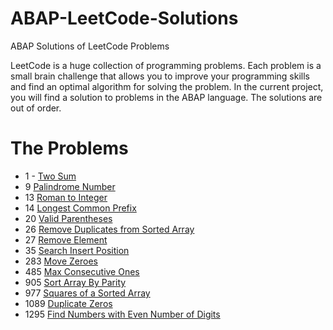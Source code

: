 # ABAP-LeetCode-Solutions
ABAP  Solutions of  LeetCode Problems

LeetCode is a huge collection of programming problems. Each problem is a small brain challenge that allows you to improve your programming skills and find an optimal algorithm for solving the problem. In the current project, you will find a solution to problems in the ABAP language.
The solutions are out of order.


# The Problems

- 1    - [Two Sum](https://github.com/analiteg/ABAP-LeetCode-Solutions/blob/main/1.abap)
- 9    [Palindrome Number](https://github.com/analiteg/ABAP-LeetCode-Solutions/blob/main/9.abap)
- 13   [Roman to Integer](https://github.com/analiteg/ABAP-LeetCode-Solutions/blob/main/13.abap)
- 14   [Longest Common Prefix](https://github.com/analiteg/ABAP-LeetCode-Solutions/blob/main/14.abap)
- 20   [Valid Parentheses](https://github.com/analiteg/ABAP-LeetCode-Solutions/blob/main/20.abap)
- 26   [Remove Duplicates from Sorted Array](https://github.com/analiteg/ABAP-LeetCode-Solutions/blob/main/26.abap)
- 27   [Remove Element](https://github.com/analiteg/ABAP-LeetCode-Solutions/blob/main/27.abap)
- 35   [Search Insert Position](https://github.com/analiteg/ABAP-LeetCode-Solutions/blob/main/35.abap)
- 283  [Move Zeroes](https://github.com/analiteg/ABAP-LeetCode-Solutions/blob/main/283.abap)
- 485  [Max Consecutive Ones](https://github.com/analiteg/ABAP-LeetCode-Solutions/blob/main/485.abap)
- 905  [Sort Array By Parity](https://github.com/analiteg/ABAP-LeetCode-Solutions/blob/main/905.abap)
- 977  [Squares of a Sorted Array](https://github.com/analiteg/ABAP-LeetCode-Solutions/blob/main/977.abap)
- 1089 [Duplicate Zeros](https://github.com/analiteg/ABAP-LeetCode-Solutions/blob/main/1089.abap)
- 1295 [Find Numbers with Even Number of Digits](https://github.com/analiteg/ABAP-LeetCode-Solutions/blob/main/1295.abap)




